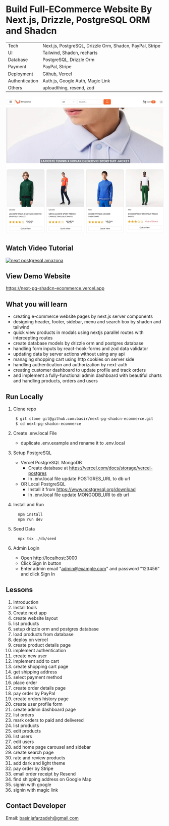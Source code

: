 # Build Full-ECommerce Website By Next.js, Drizzle, PostgreSQL ORM and Shadcn

|                |                                                          |
| -------------- | -------------------------------------------------------- |
| Tech           | Next.js, PostgreSQL, Drizzle Orm, Shadcn, PayPal, Stripe |
| UI             | Tailwind, Shadcn, recharts                               |
| Database       | PostgreSQL, Drizzle Orm                                  |
| Payment        | PayPal, Stripe                                           |
| Deployment     | Github, Vercel                                           |
| Authentication | Auth.js, Google Auth, Magic Link                         |
| Others         | uploadthing, resend, zod                                 |

![next postgresql amazona](/public/assets/images/app.jpg)

## Watch Video Tutorial

[![next postgresql amazona](http://img.youtube.com/vi/M4DrCi8EuYE/0.jpg)](https://www.youtube.com/watch?v=sCFYd1pQBfk&list=PLeh2GWv22bmQhKLSG7DuwptE8BGy8y3lJ&index=1 'Build Ecommerce App By Next.js, Drizzle ORM, Postgres, Shadcn and Stripe')

## View Demo Website

https://next-pg-shadcn-ecommerce.vercel.app

## What you will learn

- creating e-commerce website pages by next.js server components
- designing header, footer, sidebar, menu and search box by shadcn and tailwind
- quick view products in modals using nextjs parallel routes with intercepting routes
- create database models by drizzle orm and postgres database
- handling form inputs by react-hook-forms and zod data validator
- updating data by server actions without using any api
- managing shopping cart using http cookies on server side
- handling authentication and authorization by next-auth
- creating customer dashboard to update profile and track orders
- and implement a fully-functional admin dashboard with beautiful charts and handling products, orders and users

## Run Locally

1. Clone repo

   ```shell
    $ git clone git@github.com:basir/next-pg-shadcn-ecommerce.git
    $ cd next-pg-shadcn-ecommerce
   ```

2. Create .env.local File

   - duplicate .env.example and rename it to .env.local

3. Setup PostgreSQL

   - Vercel PostgreSQL MongoDB
     - Create database at https://vercel.com/docs/storage/vercel-postgres
     - In .env.local file update POSTGRES_URL to db url
   - OR Local PostgreSQL
     - Install it from https://www.postgresql.org/download
     - In .env.local file update MONGODB_URI to db url

4. Install and Run

   ```shell
     npm install
     npm run dev
   ```

5. Seed Data

   ```shell
     npx tsx ./db/seed
   ```

6. Admin Login

   - Open http://localhost:3000
   - Click Sign In button
   - Enter admin email "admin@example.com" and password "123456" and click Sign In

## Lessons

1. Introduction
2. Install tools
3. Create next app
4. create website layout
5. list products
6. setup drizzle orm and postgres database
7. load products from database
8. deploy on vercel
9. create product details page
10. implement authentication
11. create new user
12. implement add to cart
13. create shopping cart page
14. get shipping address
15. select payment method
16. place order
17. create order details page
18. pay order by PayPal
19. create orders history page
20. create user profile form
21. create admin dashboard page
22. list orders
23. mark orders to paid and delivered
24. list products
25. edit products
26. list users
27. edit users
28. add home page carousel and sidebar
29. create search page
30. rate and review products
31. add dark and light theme
32. pay order by Stripe
33. email order receipt by Resend
34. find shipping address on Google Map
35. signin with google
36. signin with magic link

## Contact Developer

Email: basir.jafarzadeh@gmail.com
